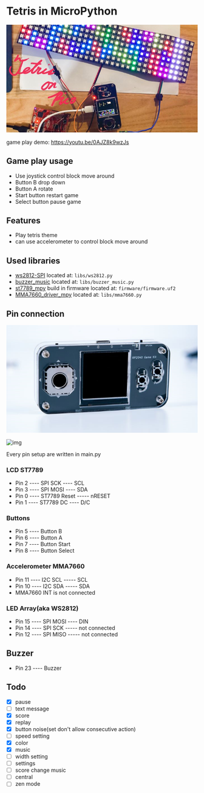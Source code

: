 # Tetris in MicroPython

![IMG_0048_reduced](Media/IMG_0048_reduced.jpg)

game play demo: https://youtu.be/0AJZ8k9wzJs 

## Game play usage

- Use joystick control block move around
- Button B drop down
- Button A rotate
- Start button restart game
- Select button pause game

## Features

- Play tetris theme
- can use accelerometer to control block move around

## Used libraries

- [ws2812-SPI](https://github.com/nickovs/ws2812-SPI) located at: `libs/ws2812.py`
- [buzzer_music](https://github.com/james1236/buzzer_music) located at: `libs/buzzer_music.py`
- [st7789_mpy](https://github.com/russhughes/st7789_mpy) build in firmware located at: `firmware/firmware.uf2`
- [MMA7660_driver_mpy](https://github.com/vertexi/MMA7660_driver_mpy) located at: `libs/mma7660.py`

## Pin connection

![FpOIcLOTHF0c3wosPhoOf3FB3Wkg](Media/FpOIcLOTHF0c3wosPhoOf3FB3Wkg.jpeg)

![img](https://qn.eetree.cn/FnJF8vI6wkI0S9gPp2nyhZM0iBFK)

Every pin setup are written in main.py

### LCD ST7789

- Pin 2 ---- SPI SCK ---- SCL
- Pin 3 ---- SPI MOSI ---- SDA
- Pin 0 ---- ST7789 Reset ----- nRESET
- Pin 1 ---- ST7789 DC ---- D/C

### Buttons

- Pin 5 ---- Button B
- Pin 6 ---- Button A
- Pin 7 ---- Button Start
- Pin 8 ---- Button Select

### Accelerometer MMA7660

- Pin 11 ---- I2C SCL ----- SCL
- Pin 10 ---- I2C SDA ----- SDA
- MMA7660 INT is not connected

### LED Array(aka WS2812)

- Pin 15 ---- SPI MOSI ---- DIN
- Pin 14 ---- SPI SCK ----- not connected
- Pin 12 ---- SPI MISO ----- not connected

## Buzzer

- Pin 23 ---- Buzzer


## Todo

- [x] pause
- [ ] text message
- [x] score
- [x] replay
- [x] button noise(set don't allow consecutive action)
- [ ] speed setting
- [x] color
- [x] music
- [ ] width setting
- [ ] settings
- [ ] score change music
- [ ] central
- [ ] zen mode
